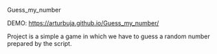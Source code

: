Guess_my_number

DEMO: https://arturbuja.github.io/Guess_my_number/

Project is a simple a game in which we have to guess a random number prepared by the script.
